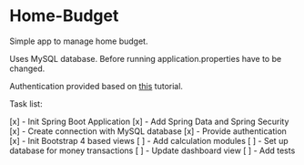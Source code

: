 # Home-Budget
Simple app to manage home budget.

Uses MySQL database. Before running application.properties have to be changed.

Authentication provided based on [this](https://medium.com/@gustavo.ponce.ch/spring-boot-spring-mvc-spring-security-mysql-a5d8545d837d) tutorial.

Task list:

[x] - Init Spring Boot Application
[x] - Add Spring Data and Spring Security
[x] - Create connection with MySQL database
[x] - Provide authentication
[x] - Init Bootstrap 4 based views
[ ] - Add calculation modules
[ ] - Set up database for money transactions
[ ] - Update dashboard view
[ ] - Add tests
 
